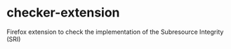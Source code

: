 # checker-extension
Firefox extension to check the implementation of the Subresource Integrity (SRI)
